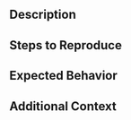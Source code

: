 <!--
Feature requests, code contributions, and bug reports are welcome!
Github/Gitlab submitted issues and PRs/MRs are handled on a best effort basis.
The SchedMD official issue tracker is at <https://support.schedmd.com/>.
-->

## Description

<!--
Describe the problem being encountered.
-->

## Steps to Reproduce

<!--
Provide step to reproduce the bug.
What environment/version does this occur?
-->

## Expected Behavior

<!--
Describe what you expect should happen.
-->

## Additional Context

<!--
Provide any other additional information here.
(e.g. source code snippets/links; conjecture of root cause)
-->
